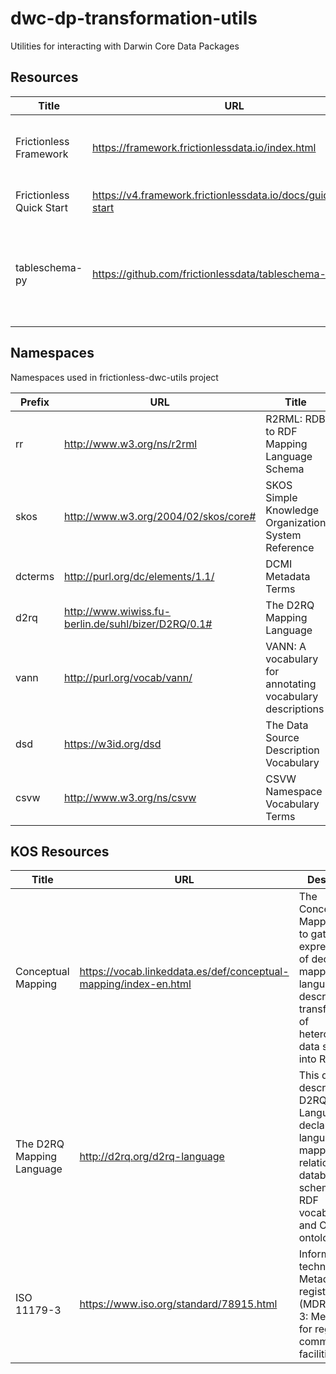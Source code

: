 # dwc-dp-transformation-utils
Utilities for interacting with Darwin Core Data Packages

## Resources
| Title | URL                                              | Description                                                                          |
| -- |--------------------------------------------------|--------------------------------------------------------------------------------------|
| Frictionless Framework | https://framework.frictionlessdata.io/index.html | frictionless-py version 5 (latest) documentation landing page                        |
| Frictionless Quick Start | https://v4.framework.frictionlessdata.io/docs/guides/quick-start | Quick start documentation from version 4                                             |
| tableschema-py | https://github.com/frictionlessdata/tableschema-py | A Python implementation of the Table Schema standard superceeded by v5 documentation |


## Namespaces
Namespaces used in frictionless-dwc-utils project

| Prefix  | URL                                                 | Title                                                     | 
|---------|-----------------------------------------------------|-----------------------------------------------------------|
| rr      | http://www.w3.org/ns/r2rml                          | R2RML: RDB to RDF Mapping Language Schema                 |
| skos    | http://www.w3.org/2004/02/skos/core#                | SKOS Simple Knowledge Organization System Reference       |
| dcterms | http://purl.org/dc/elements/1.1/                    | DCMI Metadata Terms                                       |
| d2rq    | http://www.wiwiss.fu-berlin.de/suhl/bizer/D2RQ/0.1# | The D2RQ Mapping Language                                 |
| vann    | http://purl.org/vocab/vann/                         | VANN: A vocabulary for annotating vocabulary descriptions |
| dsd     | https://w3id.org/dsd | The Data Source Description Vocabulary                    |
| csvw    | http://www.w3.org/ns/csvw | CSVW Namespace Vocabulary Terms |

## KOS Resources

| Title | URL                                                              | Description                                                                                                                                                        | 
| -- |------------------------------------------------------------------|--------------------------------------------------------------------------------------------------------------------------------------------------------------------|
| Conceptual Mapping | https://vocab.linkeddata.es/def/conceptual-mapping/index-en.html | The Conceptual Mapping aims to gather the expressiveness of declarative mapping languages that describe the transformation of heterogeneous data sources into RDF. |
| The D2RQ Mapping Language | http://d2rq.org/d2rq-language                                    | This document describes the D2RQ Mapping Language, a declarative language for mapping relational database schemas to RDF vocabularies and OWL ontologies.          |
| ISO 11179-3 | https://www.iso.org/standard/78915.html                          | Information technology — Metadata registries (MDR) — Part 3: Metamodel for registry common facilities                                                              |


